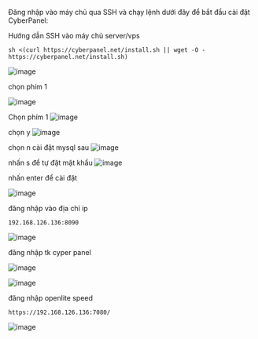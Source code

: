 Đăng nhập vào máy chủ qua SSH và chạy lệnh dưới đây để bắt đầu cài đặt CyberPanel:

Hướng dẫn SSH vào máy chủ server/vps

`sh <(curl https://cyberpanel.net/install.sh || wget -O - https://cyberpanel.net/install.sh)`

![image](https://user-images.githubusercontent.com/62273292/168485896-8061ac8a-5ff4-4f74-b953-fff90f2e26a8.png)

chọn phím 1

![image](https://user-images.githubusercontent.com/62273292/168485916-8d42428b-f177-4dab-b10e-37ee50be012c.png)

Chọn phím 1
![image](https://user-images.githubusercontent.com/62273292/168485949-a3aeb619-9fa4-4bfc-8941-fbe0b5c4561f.png)

chọn y
![image](https://user-images.githubusercontent.com/62273292/168485979-a2507f4d-a9ac-4aa7-9f91-cc06faf9fef2.png)

chọn n cài đặt mysql sau
![image](https://user-images.githubusercontent.com/62273292/168485994-f53d6480-ec32-467f-8f13-dba954627e6a.png)

nhấn s để tự đặt mật khẩu
![image](https://user-images.githubusercontent.com/62273292/168486120-0d374d82-7ee9-41b9-a392-293cbc6be64b.png)

nhấn enter để cài đặt

![image](https://user-images.githubusercontent.com/62273292/168487750-4723edb6-dff3-4535-9831-de68a06b1ae4.png)

đăng nhập vào địa chỉ ip

`192.168.126.136:8090`

![image](https://user-images.githubusercontent.com/62273292/168487824-9148bf4b-37bb-491d-ba92-3b3304a4f908.png)

đăng nhập tk cyper panel

![image](https://user-images.githubusercontent.com/62273292/168487858-cde2c3fd-5a99-46c2-9c9a-294ac1c23d1a.png)

![image](https://user-images.githubusercontent.com/62273292/168487876-7e155079-8e30-4aed-8b38-cac15a704d15.png)

đăng nhập openlite speed

`https://192.168.126.136:7080/`

![image](https://user-images.githubusercontent.com/62273292/168488005-e848de6c-b67f-4331-8b35-563716f24702.png)


